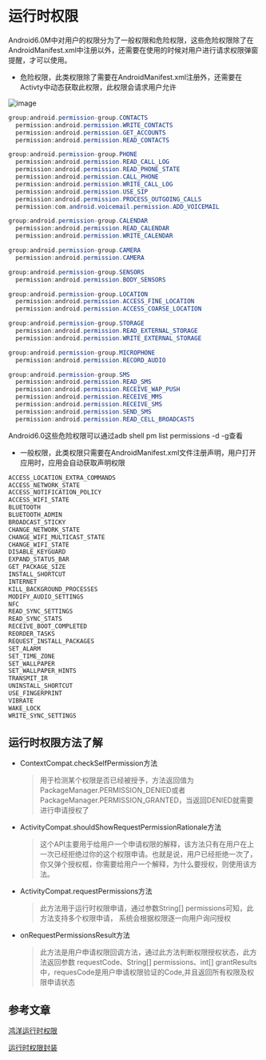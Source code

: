 # 运行时权限
Android6.0M中对用户的权限分为了一般权限和危险权限，这些危险权限除了在AndroidManifest.xml中注册以外，还需要在使用的时候对用户进行请求权限弹窗提醒，才可以使用。
* 危险权限，此类权限除了需要在AndroidManifest.xml注册外，还需要在Activty中动态获取此权限，此权限会请求用户允许

![image](https://github.com/linglongxin24/MPermissions/blob/master/screenshorts/permissions.png?raw=true)

```java
group:android.permission-group.CONTACTS
  permission:android.permission.WRITE_CONTACTS
  permission:android.permission.GET_ACCOUNTS
  permission:android.permission.READ_CONTACTS

group:android.permission-group.PHONE
  permission:android.permission.READ_CALL_LOG
  permission:android.permission.READ_PHONE_STATE
  permission:android.permission.CALL_PHONE
  permission:android.permission.WRITE_CALL_LOG
  permission:android.permission.USE_SIP
  permission:android.permission.PROCESS_OUTGOING_CALLS
  permission:com.android.voicemail.permission.ADD_VOICEMAIL

group:android.permission-group.CALENDAR
  permission:android.permission.READ_CALENDAR
  permission:android.permission.WRITE_CALENDAR

group:android.permission-group.CAMERA
  permission:android.permission.CAMERA

group:android.permission-group.SENSORS
  permission:android.permission.BODY_SENSORS

group:android.permission-group.LOCATION
  permission:android.permission.ACCESS_FINE_LOCATION
  permission:android.permission.ACCESS_COARSE_LOCATION

group:android.permission-group.STORAGE
  permission:android.permission.READ_EXTERNAL_STORAGE
  permission:android.permission.WRITE_EXTERNAL_STORAGE

group:android.permission-group.MICROPHONE
  permission:android.permission.RECORD_AUDIO

group:android.permission-group.SMS
  permission:android.permission.READ_SMS
  permission:android.permission.RECEIVE_WAP_PUSH
  permission:android.permission.RECEIVE_MMS
  permission:android.permission.RECEIVE_SMS
  permission:android.permission.SEND_SMS
  permission:android.permission.READ_CELL_BROADCASTS
```
Android6.0这些危险权限可以通过adb shell pm list permissions -d -g查看


* 一般权限，此类权限只需要在AndroidManifest.xml文件注册声明，用户打开应用时，应用会自动获取声明权限

```java
ACCESS_LOCATION_EXTRA_COMMANDS
ACCESS_NETWORK_STATE
ACCESS_NOTIFICATION_POLICY
ACCESS_WIFI_STATE
BLUETOOTH
BLUETOOTH_ADMIN
BROADCAST_STICKY
CHANGE_NETWORK_STATE
CHANGE_WIFI_MULTICAST_STATE
CHANGE_WIFI_STATE
DISABLE_KEYGUARD
EXPAND_STATUS_BAR
GET_PACKAGE_SIZE
INSTALL_SHORTCUT
INTERNET
KILL_BACKGROUND_PROCESSES
MODIFY_AUDIO_SETTINGS
NFC
READ_SYNC_SETTINGS
READ_SYNC_STATS
RECEIVE_BOOT_COMPLETED
REORDER_TASKS
REQUEST_INSTALL_PACKAGES
SET_ALARM
SET_TIME_ZONE
SET_WALLPAPER
SET_WALLPAPER_HINTS
TRANSMIT_IR
UNINSTALL_SHORTCUT
USE_FINGERPRINT
VIBRATE
WAKE_LOCK
WRITE_SYNC_SETTINGS
```

## 运行时权限方法了解

* ContextCompat.checkSelfPermission方法

  >用于检测某个权限是否已经被授予，方法返回值为PackageManager.PERMISSION_DENIED或者PackageManager.PERMISSION_GRANTED，当返回DENIED就需要进行申请授权了

* ActivityCompat.shouldShowRequestPermissionRationale方法

  > 这个API主要用于给用户一个申请权限的解释，该方法只有在用户在上一次已经拒绝过你的这个权限申请。也就是说，用户已经拒绝一次了，你又弹个授权框，你需要给用户一个解释，为什么要授权，则使用该方法。

* ActivityCompat.requestPermissions方法

  > 此方法用于运行时权限申请，通过参数String[] permissions可知，此方法支持多个权限申请，	系统会根据权限逐一向用户询问授权

* onRequestPermissionsResult方法

  > 此方法是用户申请权限回调方法，通过此方法判断权限授权状态，此方法返回参数 requestCode、String[] permissions、int[] grantResults中，requesCode是用户申请权限验证的Code,并且返回所有权限及权限申请状态


## 参考文章

[鸿洋运行时权限](http://blog.csdn.net/lmj623565791/article/details/50709663)

[运行时权限封装](http://blog.csdn.net/linglongxin24/article/details/53189359)

